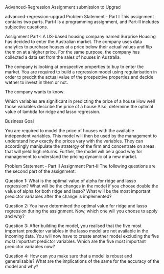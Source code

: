 Advanced-Regression
Assignment submission to Upgrad

advanced-regression-upgrad
Problem Statement - Part I
This assignment contains two parts. Part-I is a programming assignment, and Part-II includes subjective questions.

Assignment Part-I
A US-based housing company named Surprise Housing has decided to enter the Australian market. The company uses data analytics to purchase houses at a price below their actual values and flip them on at a higher price. For the same purpose, the company has collected a data set from the sales of houses in Australia.

The company is looking at prospective properties to buy to enter the market. You are required to build a regression model using regularisation in order to predcit the actual value of the prospective properties and decide wether to invest in them or not.

The company wants to know:

Which variables are significant in predicting the price of a house
How well those variables describe the price of a house
Also, determine the optimal value of lambda for ridge and lasso regression.

Business Goal

You are required to model the price of houses with the available independent variables. This model will then be used by the management to understand how exactly the prices vary with the variables. They can accordingly manipulate the stratergy of the firm and concentrate on areas that will yield high returns. Further, the model will be a good way for management to understand the pricing dynamic of a new market.

Problem Statement - Part II
Assignment Part-II
The following questions are the second part of the assignment:

Question 1: What is the optimal value of alpha for ridge and lasso regression? What will be the changes in the model if you choose double the value of alpha for both ridge and lasso? What will be the most important predictor variables after the change is implemented?

Question 2: You have determined the optimal value for ridge and lasso regression during the assignment. Now, which one will you choose to apply and why?

Question 3: After building the model, you realised that the five most important predictor variables in the lasso model are not available in the incoming data. You will now have to create another model excluding the five most important predictor variables. Which are the five most important predictor variables now?

Question 4: How can you make sure that a model is robust and generalisable? What are the implications of the same for the accuracy of the model and why?
